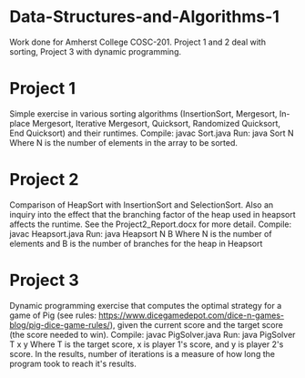 # Data-Structures-and-Algorithms-1
Work done for Amherst College COSC-201.  Project 1 and 2 deal with sorting, Project 3 with dynamic programming.

# Project 1
Simple exercise in various sorting algorithms (InsertionSort, Mergesort, In-place Mergesort, Iterative Mergesort, Quicksort, Randomized Quicksort, End Quicksort) and their runtimes.
Compile: javac Sort.java
Run: java Sort N
Where N is the number of elements in the array to be sorted.

# Project 2
Comparison of HeapSort with InsertionSort and SelectionSort.  Also an inquiry into the effect that the branching factor of the heap used in heapsort affects the runtime.  See the Project2_Report.docx for more detail.
Compile: javac Heapsort.java
Run: java Heapsort N B
Where N is the number of elements and B is the number of branches for the heap in Heapsort

# Project 3
Dynamic programming exercise that computes the optimal strategy for a game of Pig (see rules: https://www.dicegamedepot.com/dice-n-games-blog/pig-dice-game-rules/), given the current score and the target score (the score needed to win).
Compile: javac PigSolver.java
Run: java PigSolver T x y
Where T is the target score, x is player 1's score, and y is player 2's score.
In the results, number of iterations is a measure of how long the program took to reach it's results.  
